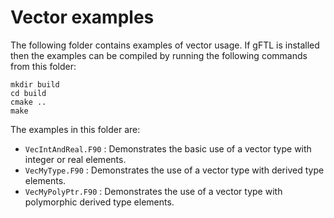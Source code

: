 # Vector examples

The following folder contains examples of vector usage. If gFTL is installed then the examples can be compiled by running the following commands from this folder:
```
mkdir build
cd build
cmake ..
make
```

The examples in this folder are:
- `VecIntAndReal.F90` : Demonstrates the basic use of a vector type with integer or real elements.
- `VecMyType.F90` : Demonstrates the use of a vector type with derived type elements.
- `VecMyPolyPtr.F90` : Demonstrates the use of a vector type with polymorphic derived type elements.
